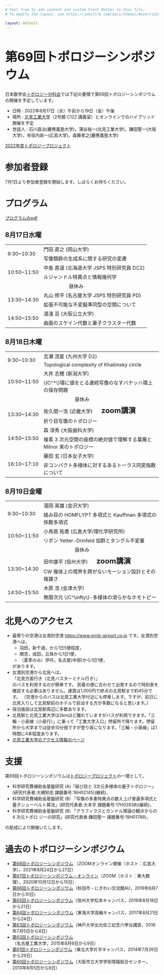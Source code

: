 ```yaml
---
# Feel free to add content and custom Front Matter to this file.
# To modify the layout, see https://jekyllrb.com/docs/themes/#overriding-theme-defaults

layout: default
---
```


<script type="text/javascript" src="https://cdn.mathjax.org/mathjax/latest/MathJax.js?config=TeX-AMS-MML_HTMLorMML"></script>

<h1 style="font-size: 40px">第69回トポロジーシンポジウム</h1>

日本数学会[トポロジー分科会](https://www.mathsoc.jp/section/topology/)では下記の要領で第69回トポロジーシンポジウムの開催を予定しています。
- 日時 : 2022年8月17日（水）午前から19日（金）午後
- 場所 : [北見工業大学](https://www.kitami-it.ac.jp)（2号館 C122 講義室）とオンラインでのハイブリッド開催を予定
- 世話人 : 石川昌治(慶應義塾大学)，蒲谷祐一(北見工業大学)，鎌田聖一(大阪大学)，寺垣内政一(広島大学)，森藤孝之(慶應義塾大学)

<a href="https://www.mathsoc.jp/section/topology/topoproj/2022.html">2022年度トポロジープロジェクト</a>

# 参加者登録
7月1日より参加者登録を開始します。しばらくお待ちください。

# プログラム
<a href="https://drive.google.com/file/d/1pZKnUXha41sEf9aO1B6ysHnXADbx7ibC/view?usp=sharing">プログラムのpdf</a>
## 8月17日水曜
<table>
<tr>
<td rowspan="2" width="90em">9:30~10:30</td>
<td>門田 直之 (岡山大学)</td>
</tr>
<tr>
<td>写像類群の生成系に関する研究の変遷</td>
</tr>

<tr>
<td rowspan="2" width="90em">10:50~11:50</td>
<td>中島 直道 (北海道大学 JSPS 特別研究員 DC2)</td>
</tr>
<tr>
<td>ルジャンドル特異点と情報幾何学</td>
</tr>

<tr><td colspan="3" style="text-align:center;">昼休み</td></tr>
<tr></tr>

<tr>
<td rowspan="2" width="90em">13:30~14:30</td>
<td>丸山 修平 (名古屋大学 JSPS 特別研究員 PD)</td>
</tr>
<tr>
<td>拡張不可能な不変擬準同型の空間について</td>
</tr>

<tr>
<td rowspan="2" width="90em">14:50~15:50</td>
<td>湯淺 亘 (大阪公立大学)</td>
</tr>
<tr>
<td>曲面のスケイン代数と量子クラスター代数</td>
</tr>
</table>

## 8月18日木曜
<table>
<tr>
<td rowspan="2" width="90em">9:30~10:30</td>
<td>吉瀬 流星 (九州大学 D2)</td>
</tr>
<tr>
<td>Topological complexity of Khalimsky circle</td>
</tr>

<tr>
<td rowspan="2" width="90em">10:50~11:50</td>
<td>大井 志穂 (新潟大学)</td>
</tr>
<tr>
<td>\(C^*\)環に値をとる連続写像のなすバナッハ環上の保存問題</td>
</tr>

<tr><td colspan="3" style="text-align:center;">昼休み</td></tr>
<tr></tr>

<tr>
<td rowspan="2" width="90em">13:30~14:30</td>
<td>佐久間一浩 (近畿大学) 
<span style="margin-left:1em; font-weight:bold; font-size:1.5em;">zoom講演</span></td>
</tr>
<tr>
<td> 折り目写像のトポロジー</td>
</tr>

<tr>
<td rowspan="2" width="90em">14:50~15:50</td>
<td>森 淳秀 (大阪歯科大学)</td>
</tr>
<tr>
<td>複素 3 次元空間の座標の絶対値で理解する葉層と Milnor 束のトポロジー</td>
</tr>

<tr>
<td rowspan="2" width="90em">16:10~17:10</td>
<td>藤田 玄 (日本女子大学)</td>
</tr>
<tr>
<td>非コンパクト多様体に対するあるトーラス同変指数について</td>
</tr>
</table>

## 8月19日金曜
<table>
<tr>
<td rowspan="2" width="90em">9:30~10:30</td>
<td>滝岡 英雄 (金沢大学)</td>
</tr>
<tr>
<td>絡み目の HOMFLYPT 多項式と Kauffman 多項式の係数多項式</td>
</tr>

<tr>
<td rowspan="2" width="90em">10:50~11:50</td>
<td>小鳥居 祐香 (広島大学/理化学研究所)</td>
</tr>
<tr>
<td>リボン Yetter-Drinfeld 加群とタングル不変量</td>
</tr>

<tr><td colspan="3" style="text-align:center;">昼休み</td></tr>
<tr></tr>

<tr>
<td rowspan="2" width="90em">13:30~14:30</td>
<td>田中康平 (信州大学)
<span style="margin-left:1em; font-weight:bold; font-size:1.5em;">zoom講演</span>
</td>
</tr>
<tr>
<td>CW 複体上の境界を跨がないモーション設計とその複雑さ</td>
</tr>

<tr>
<td rowspan="2" width="90em">14:50~15:50</td>
<td>木原 浩 (会津大学)</td>
</tr>
<tr>
<td>無限次元 \(C^\infty\)-多様体の滑らかなホモトピー</td>
</tr>
</table>

# 北見へのアクセス
<ul>
<li>最寄りの空港は女満別空港 <a href="https://www.mmb-airport.co.jp">https://www.mmb-airport.co.jp</a> です。女満別空港へは，
 <ul>			     
  <li>羽田，新千歳，から1日5便程度，</li>
  <li>関空，成田，丘珠から1日1便，</li>
  <li>（夏季のみ）伊丹，名古屋(中部)から1日1便，</li>
 </ul>
 があります。
</li>
<li>女満別空港から北見へは，<br>
「北見方面行き（北見バスターミナル行き）」<br>
のバスを利用するのが簡単です。
到着の便に合わせて出発するので時刻表を確認する必要はありません。運賃は1,000円で終点の北見駅まで約45分です。
（空港からのバスは北見工業大学付近にも停車します。ですが，前日に北見入りして北見駅前のホテルで前泊する方が多数になると思います。）</li>
<li>宿泊施設は北見駅周辺に多数あります。</li>
<li>北見駅と北見工業大学は2kmほど離れていますがバスが利用できます。「三輪・小泉線（小泉行）」に乗って「工業大学入口」停留所で降ります。停留所から大学までは徒歩10分弱ですが登り坂になります。「三輪・小泉線」は1時間に4本程度あります。
</li>
<li><a href="https://www.kitami-it.ac.jp/access/">北見工業大学のアクセス情報のページ</a></li>
</ul>

# 支援
第69回トポロジーシンポジウムは<a href="https://www.mathsoc.jp/section/topology/topoproj/2022.html">トポロジープロジェクト</a>の一環として，
- 科学研究費補助金基盤研究 (A)「結び目と 3次元多様体の量子トポロジー」(研究代表者:大槻知忠 課題番号:16H02145)(継続)，
- 科学研究費補助金基盤研究 (B) 「写像の多重特異点の数え上げ普遍多項式と量子シューベルト算法」(研究代表者:大本亨 課題番号:17H02838)(継続)，
- 科学研究費補助金基盤研究 (B) 「グラフィクスとカンドル理論の観点からの 4 次元トポロ ジーの研究」(研究代表者:鎌田聖一 課題番号:19H01788)，

の助成により開催いたします。

# 過去のトポロジーシンポジウム
- <a href="https://kabayayuichi.github.io/ts2021/">第68回トポロジーシンポジウム</a>
（ZOOMオンライン開催（ホスト：広島大学），2021年8月24日から27日）
- <a href="https://sites.google.com/view/topologysymposium2020msj/home">第67回トポロジーシンポジウム・オンライン</a>（ZOOM（ホスト：東大数理），2020年10月12日から15日）
- <a href="http://www.math.akita-u.ac.jp/ts2019/">第66回トポロジーシンポジウム</a>（秋田市・にぎわい交流館AU，2019年8月7日から10日）
- <a href="https://sites.google.com/view/topologysymposium2018">第65回トポロジーシンポジウム</a>（信州大学松本キャンパス，2018年8月18日から21日）
- <a href="http://www.sm.u-tokai.ac.jp/~topology/">第64回トポロジーシンポジウム</a>（東海大学高輪キャンパス，2017年8月21日から24日）
- <a href="http://www.math.kobe-u.ac.jp/HOME/saji/math/conf2016/topsymp/">第63回トポロジーシンポジウム</a>（神戸大学出光佐三記念六甲台講堂，2016年7月5日から8日）
- <a href="http://link.web.nitech.ac.jp/tops2015.html">第62回トポロジーシンポジウム</a>（名古屋工業大学，2015年8月6日から9日）
- <a href="http://www.math.tohoku.ac.jp/%7Eishikawa/topology_symposium/">第61回トポロジーシンポジウム</a>（東北大学片平キャンパス，2014年7月26日から29日）
- <a href="https://www.sci.osaka-cu.ac.jp/math/OCAMI/symposium/toposympo2013/sympo2013.html">第60回トポロジーシンポジウム</a>（大阪市立大学学術情報総合センター，2013年8月5日から8日）
